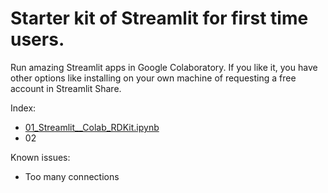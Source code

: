 # Starter kit of Streamlit for first time users. 
Run amazing Streamlit apps in Google Colaboratory. 
If you like it, you have other options like installing on your own machine of requesting a free account in Streamlit Share.

Index:
- [01_Streamlit__Colab_RDKit.ipynb](https://github.com/napoles-uach/streamlit_apps/blob/check_colab/Streamlit_Colab/01_Streamlit__Colab_RDKit.ipynb)
- 02



Known issues:
- Too many connections


